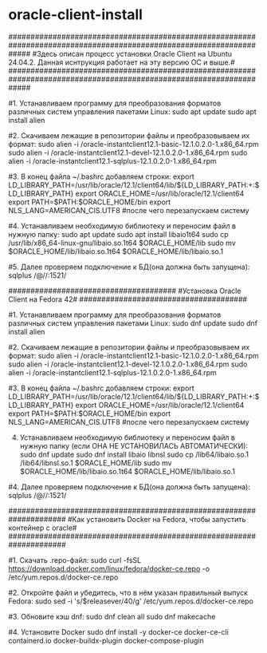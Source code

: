 # oracle-client-install
#####################################################################################################################
#Здесь описан процесс установки Oracle Client на Ubuntu 24.04.2. Данная иснтрукция работает на эту версию ОС и выше.#
#####################################################################################################################

#1. Устанавливаем программу для преобразования форматов различных систем управления пакетами Linux:
sudo apt update
sudo apt install alien

#2. Скачиваем лежащие в репозитории файлы и преобразовываем их формат:
sudo alien -i <path-to>/oracle-instantclient12.1-basic-12.1.0.2.0-1.x86_64.rpm
sudo alien -i <path-to>/oracle-instantclient12.1-devel-12.1.0.2.0-1.x86_64.rpm
sudo alien -i <path-to>/oracle-instantclient12.1-sqlplus-12.1.0.2.0-1.x86_64.rpm

#3. В конец файла ~/.bashrc добавляем строки:
export LD_LIBRARY_PATH=/usr/lib/oracle/12.1/client64/lib/${LD_LIBRARY_PATH:+:$LD_LIBRARY_PATH}
export ORACLE_HOME=/usr/lib/oracle/12.1/client64
export PATH=$PATH:$ORACLE_HOME/bin
export NLS_LANG=AMERICAN_CIS.UTF8
#после чего перезапускаем систему

#4. Устанавливаем необходимую библиотеку и переносим файл в нужную папку:
sudo apt update
sudo apt install libaio1t64
sudo cp /usr/lib/x86_64-linux-gnu/libaio.so.1t64 $ORACLE_HOME/lib
sudo mv $ORACLE_HOME/lib/libaio.so.1t64 $ORACLE_HOME/lib/libaio.so.1

#5. Далее проверяем подключение к БД(она должна быть запущена):
sqlplus <username>/<password>@//<dbhost>:1521/<SID>


######################################
#Установка Oracle Client на Fedora 42#
######################################

#1. Устанавливаем программу для преобразования форматов различных систем управления пакетами Linux:
sudo dnf update
sudo dnf install alien

#2. Скачиваем лежащие в репозитории файлы и преобразовываем их формат:
sudo alien -i <path-to>/oracle-instantclient12.1-basic-12.1.0.2.0-1.x86_64.rpm
sudo alien -i <path-to>/oracle-instantclient12.1-devel-12.1.0.2.0-1.x86_64.rpm
sudo alien -i <path-to>/oracle-instantclient12.1-sqlplus-12.1.0.2.0-1.x86_64.rpm

#3. В конец файла ~/.bashrc добавляем строки:
export LD_LIBRARY_PATH=/usr/lib/oracle/12.1/client64/lib/${LD_LIBRARY_PATH:+:$LD_LIBRARY_PATH}
export ORACLE_HOME=/usr/lib/oracle/12.1/client64
export PATH=$PATH:$ORACLE_HOME/bin
export NLS_LANG=AMERICAN_CIS.UTF8
#после чего перезапускаем систему

4. Устанавливаем необходимую библиотеку и переносим файл в нужную папку (если ОНА НЕ УСТАНОВИЛАСЬ АВТОМАТИЧЕСКИ):
sudo dnf update
sudo dnf install libaio libnsl
sudo cp /lib64/libaio.so.1 /lib64/libnsl.so.1 $ORACLE_HOME/lib
sudo mv $ORACLE_HOME/lib/libaio.so.1t64 $ORACLE_HOME/lib/libaio.so.1

#4. Далее проверяем подключение к БД(она должна быть запущена):
sqlplus <username>/<password>@//<dbhost>:1521/<SID>


#####################################################################
#Как установить Docker на Fedora, чтобы запустить контейнер с oracle#
#####################################################################

#1. Скачать .repo-файл:
sudo curl -fsSL https://download.docker.com/linux/fedora/docker-ce.repo -o /etc/yum.repos.d/docker-ce.repo

#2. Откройте файл и убедитесь, что в нём указан правильный выпуск Fedora:
sudo sed -i 's/$releasever/40/g' /etc/yum.repos.d/docker-ce.repo

#3. Обновите кэш dnf:
sudo dnf clean all
sudo dnf makecache

#4. Установите Docker
sudo dnf install -y docker-ce docker-ce-cli containerd.io docker-buildx-plugin docker-compose-plugin
